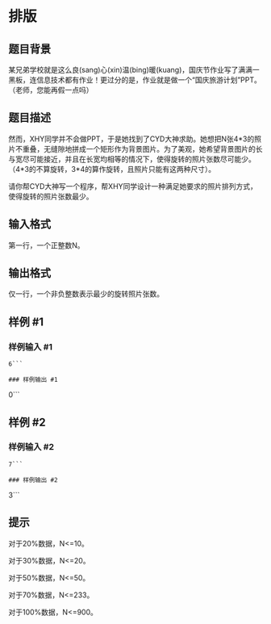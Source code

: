 # 排版

## 题目背景

某兄弟学校就是这么良(sang)心(xin)温(bing)暖(kuang)，国庆节作业写了满满一黑板，连信息技术都有作业！更过分的是，作业就是做一个“国庆旅游计划”PPT。（老师，您能再假一点吗）


## 题目描述

然而，XHY同学并不会做PPT，于是她找到了CYD大神求助。她想把N张4\*3的照片不重叠，无缝隙地拼成一个矩形作为背景图片。为了美观，她希望背景图片的长与宽尽可能接近，并且在长宽均相等的情况下，使得旋转的照片张数尽可能少。（4\*3的不算旋转，3\*4的算作旋转，且照片只能有这两种尺寸）。

请你帮CYD大神写一个程序，帮XHY同学设计一种满足她要求的照片排列方式，使得旋转的照片张数最少。


## 输入格式

第一行，一个正整数N。


## 输出格式

仅一行，一个非负整数表示最少的旋转照片张数。


## 样例 #1

### 样例输入 #1
```
6```

### 样例输出 #1

```
0```

## 样例 #2

### 样例输入 #2
```
7```

### 样例输出 #2

```
3```

## 提示

对于20%数据，N<=10。

对于30%数据，N<=20。

对于50%数据，N<=50。

对于70%数据，N<=233。

对于100%数据，N<=900。

